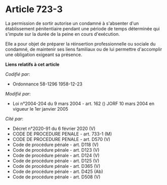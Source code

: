# Article 723-3

La permission de sortir autorise un condamné à s'absenter d'un établissement pénitentiaire pendant une période de temps
déterminée qui s'impute sur la durée de la peine en cours d'exécution.

Elle a pour objet de préparer la réinsertion professionnelle ou sociale du condamné, de maintenir ses liens familiaux ou de
lui permettre d'accomplir une obligation exigeant sa présence.

**Liens relatifs à cet article**

_Codifié par_:

  - Ordonnance 58-1296 1958-12-23

_Modifié par_:

  - Loi n°2004-204 du 9 mars 2004 - art. 162 () JORF 10 mars 2004 en vigueur le 1er janvier 2005

_Cité par_:

  - Décret n°2020-91 du 6 février 2020 (V)
  - CODE DE PROCEDURE PENALE - art. 733-1 (M)
  - CODE DE PROCEDURE PENALE - art. D570 (V)
  - Code de procédure pénale - art. D118 (V)
  - Code de procédure pénale - art. D123 (V)
  - Code de procédure pénale - art. D124 (V)
  - Code de procédure pénale - art. D125 (V)
  - Code de procédure pénale - art. D365 (V)
  - Code de procédure pénale - art. D425 (Ab)
  - Code de procédure pénale - art. D508 (V)
